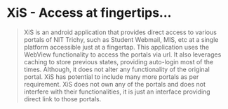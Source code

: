 # XiS - Access at fingertips...

> XiS is an android application that provides direct access to various portals of NIT Trichy, such as Student Webmail, MIS, etc at a single platform accessible just at a fingertap.
> This application uses the WebView functionality to access the portals via url.
> It also leverages caching to store previous states, providing auto-login most of the times. Although, it does not alter any functionality of the original portal.
> XiS has potential to include many more portals as per requirement.
> XiS does not own any of the portals and does not interfere with their functionalities, it is just an interface providing direct link to those portals.
